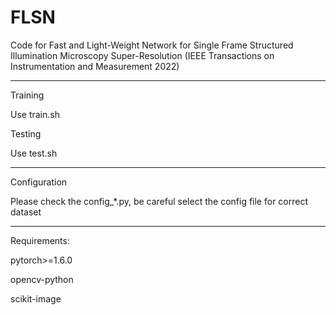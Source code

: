 # FLSN

Code for Fast and Light-Weight Network for Single Frame Structured Illumination Microscopy Super-Resolution (IEEE Transactions on Instrumentation and Measurement 2022)

* * *

Training

Use train.sh

Testing

Use test.sh

* * *

Configuration

Please check the config_*.py, be careful select the config file for correct dataset

* * *

Requirements:

pytorch>=1.6.0

opencv-python

scikit-image
